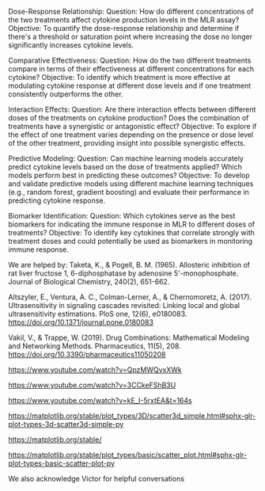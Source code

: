 Dose-Response Relationship:
Question: How do different concentrations of the two treatments affect cytokine production levels in the MLR assay?
Objective: To quantify the dose-response relationship and determine if there's a threshold or saturation point where increasing the dose no longer significantly increases cytokine levels.

Comparative Effectiveness:
Question: How do the two different treatments compare in terms of their effectiveness at different concentrations for each cytokine?
Objective: To identify which treatment is more effective at modulating cytokine response at different dose levels and if one treatment consistently outperforms the other.

Interaction Effects:
Question: Are there interaction effects between different doses of the treatments on cytokine production? Does the combination of treatments have a synergistic or antagonistic effect?
Objective: To explore if the effect of one treatment varies depending on the presence or dose level of the other treatment, providing insight into possible synergistic effects.

Predictive Modeling:
Question: Can machine learning models accurately predict cytokine levels based on the dose of treatments applied? Which models perform best in predicting these outcomes?
Objective: To develop and validate predictive models using different machine learning techniques (e.g., random forest, gradient boosting) and evaluate their performance in predicting cytokine response.

Biomarker Identification:
Question: Which cytokines serve as the best biomarkers for indicating the immune response in MLR to different doses of treatments?
Objective: To identify key cytokines that correlate strongly with treatment doses and could potentially be used as biomarkers in monitoring immune response.

We are helped by:
Taketa, K., & Pogell, B. M. (1965). Allosteric inhibition of rat liver fructose 1, 6-diphosphatase by adenosine 5'-monophosphate. Journal of Biological Chemistry, 240(2), 651-662.

Altszyler, E., Ventura, A. C., Colman-Lerner, A., & Chernomoretz, A. (2017). Ultrasensitivity in signaling cascades revisited: Linking local and global ultrasensitivity estimations. PloS one, 12(6), e0180083. https://doi.org/10.1371/journal.pone.0180083

Vakil, V., & Trappe, W. (2019). Drug Combinations: Mathematical Modeling and Networking Methods. Pharmaceutics, 11(5), 208. https://doi.org/10.3390/pharmaceutics11050208

https://www.youtube.com/watch?v=QpzMWQvxXWk

https://www.youtube.com/watch?v=3CCkeFShB3U

https://www.youtube.com/watch?v=kE_I-5rxtEA&t=164s

https://matplotlib.org/stable/plot_types/3D/scatter3d_simple.html#sphx-glr-plot-types-3d-scatter3d-simple-py

https://matplotlib.org/stable/

https://matplotlib.org/stable/plot_types/basic/scatter_plot.html#sphx-glr-plot-types-basic-scatter-plot-py


We also acknowledge Victor for helpful conversations


